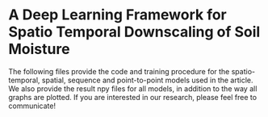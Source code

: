 # A Deep Learning Framework for Spatio Temporal Downscaling of Soil Moisture
The following files provide the code and training procedure for the spatio-temporal, spatial, sequence and point-to-point models used in the article.
We also provide the result npy files for all models, in addition to the way all graphs are plotted.
If you are interested in our research, please feel free to communicate!
